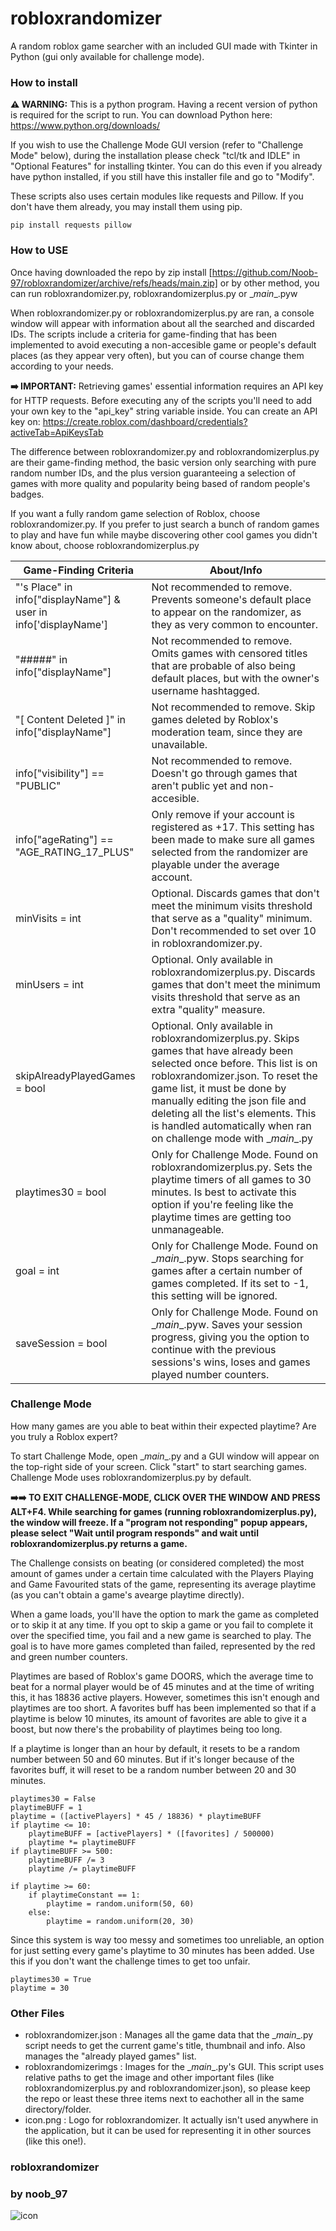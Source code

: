 # robloxrandomizer
A random roblox game searcher with an included GUI made with Tkinter in Python (gui only available for challenge mode).

### How to install
**⚠️ WARNING:** This is a python program. Having a recent version of python is required for the script to run. You can download Python here: https://www.python.org/downloads/

If you wish to use the Challenge Mode GUI version (refer to "Challenge Mode" below), during the installation please check "tcl/tk and IDLE" in "Optional Features" for installing tkinter. You can do this even if you already have python installed, if you still have this installer file and go to "Modify".

These scripts also uses certain modules like requests and Pillow. If you don't have them already, you may install them using pip.
```
pip install requests pillow
```
### How to USE
Once having downloaded the repo by zip install [https://github.com/Noob-97/robloxrandomizer/archive/refs/heads/main.zip] or by other method, you can run robloxrandomizer.py, robloxrandomizerplus.py or \__main__\.pyw

When robloxrandomizer.py or robloxrandomizerplus.py are ran, a console window will appear with information about all the searched and discarded IDs. The scripts include a criteria for game-finding that has been implemented to avoid executing a non-accesible game or people's default places (as they appear very often), but you can of course change them according to your needs.

**➡️ IMPORTANT:** Retrieving games' essential information requires an API key for HTTP requests. Before executing any of the scripts you'll need to add your own key to the "api_key" string variable inside. You can create an API key on: https://create.roblox.com/dashboard/credentials?activeTab=ApiKeysTab

The difference between robloxrandomizer.py and robloxrandomizerplus.py are their game-finding method, the basic version only searching with pure random number IDs, and the plus version guaranteeing a selection of games with more quality and popularity being based of random people's badges.

If you want a fully random game selection of Roblox, choose robloxrandomizer.py.
If you prefer to just search a bunch of random games to play and have fun while maybe discovering other cool games you didn't know about, choose robloxrandomizerplus.py

| Game-Finding Criteria                 | About/Info                                                                                                                    |
| ------------------------------------- | ----------------------------------------------------------------------------------------------------------------------------- |
| "'s Place" in info["displayName"] & user in info['displayName']    | Not recommended to remove. Prevents someone's default place to appear on the randomizer, as they as very common to encounter. |
| "#####" in info["displayName"]                  | Not recommended to remove. Omits games with censored titles that are probable of also being default places, but with the owner's username hashtagged.
| "[ Content Deleted ]" in info["displayName"]    | Not recommended to remove. Skip games deleted by Roblox's moderation team, since they are unavailable.                        |
| info["visibility"] == "PUBLIC"        | Not recommended to remove. Doesn't go through games that aren't public yet and non-accesible.                                 |
| info["ageRating"] == "AGE_RATING_17_PLUS"     | Only remove if your account is registered as +17. This setting has been made to make sure all games selected from the randomizer are playable under the average account. |
| minVisits = int                       | Optional. Discards games that don't meet the minimum visits threshold that serve as a "quality" minimum. Don't recommended to set over 10 in robloxrandomizer.py. |
| minUsers = int                       | Optional. Only available in robloxrandomizerplus.py. Discards games that don't meet the minimum visits threshold that serve as an extra "quality" measure. |
| skipAlreadyPlayedGames = bool       | Optional. Only available in robloxrandomizerplus.py. Skips games that have already been selected once before. This list is on robloxrandomizer.json. To reset the game list, it must be done by manually editing the json file and deleting all the list's elements. This is handled automatically when ran on challenge mode with \__main__\.py |
| playtimes30 = bool       | Only for Challenge Mode. Found on robloxrandomizerplus.py. Sets the playtime timers of all games to 30 minutes. Is best to activate this option if you're feeling like the playtime times are getting too unmanageable. |
| goal = int       | Only for Challenge Mode. Found on \__main__\.pyw. Stops searching for games after a certain number of games completed. If its set to -1, this setting will be ignored. |
| saveSession = bool       | Only for Challenge Mode. Found on \__main__\.pyw. Saves your session progress, giving you the option to continue with the previous sessions's wins, loses and games played number counters. |

### Challenge Mode
How many games are you able to beat within their expected playtime? Are you truly a Roblox expert?

To start Challenge Mode, open \__main__\.py and a GUI window will appear on the top-right side of your screen. Click "start" to start searching games. Challenge Mode uses robloxrandomizerplus.py by default. 

__➡️➡️ TO EXIT CHALLENGE-MODE, CLICK OVER THE WINDOW AND PRESS ALT+F4. While searching for games (running robloxrandomizerplus.py), the window will freeze. If a "program not responding" popup appears, please select "Wait until program responds" and wait until robloxrandomizerplus.py returns a game.__

The Challenge consists on beating (or considered completed) the most amount of games under a certain time calculated with the Players Playing and Game Favourited stats of the game, representing its average playtime (as you can't obtain a game's avearge playtime directly). 

When a game loads, you'll have the option to mark the game as completed or to skip it at any time. If you opt to skip a game or you fail to complete it over the specified time, you fail and a new game is searched to play. The goal is to have more games completed than failed, represented by the red and green number counters.

Playtimes are based of Roblox's game DOORS, which the average time to beat for a normal player would be of 45 minutes and at the time of writing this, it has 18836 active players. However, sometimes this isn't enough and playtimes are too short. A favorites buff has been implemented so that if a playtime is below 10 minutes, its amount of favorites are able to give it a boost, but now there's the probability of playtimes being too long.

If a playtime is longer than an hour by default, it resets to be a random number between 50 and 60 minutes.
But if it's longer because of the favorites buff, it will reset to be a random number between 20 and 30 minutes.

```
playtimes30 = False
playtimeBUFF = 1
playtime = ([activePlayers] * 45 / 18836) * playtimeBUFF
if playtime <= 10:
    playtimeBUFF = [activePlayers] * ([favorites] / 500000)
    playtime *= playtimeBUFF
if playtimeBUFF >= 500:
    playtimeBUFF /= 3
    playtime /= playtimeBUFF

if playtime >= 60:
    if playtimeConstant == 1:
        playtime = random.uniform(50, 60)
    else:
        playtime = random.uniform(20, 30)
```

Since this system is way too messy and sometimes too unreliable, an option for just setting every game's playtime to 30 minutes has been added. Use this if you don't want the challenge times to get too unfair.
```
playtimes30 = True
playtime = 30
```

### Other Files
- robloxrandomizer.json : Manages all the game data that the \__main__\.py script needs to get the current game's title, thumbnail and info. Also manages the "already played games" list.
- robloxrandomizerimgs : Images for the \__main__\.py's GUI. This script uses relative paths to get the image and other important files (like robloxrandomizerplus.py and robloxrandomizer.json), so please keep the repo or least these three items next to eachother all in the same directory/folder.
- icon.png : Logo for robloxrandomizer. It actually isn't used anywhere in the application, but it can be used for representing it in other sources (like this one!).

### robloxrandomizer
### by noob_97
![icon](https://github.com/user-attachments/assets/b4c0fdce-f31b-446d-a3d9-b4a81f135b80)

